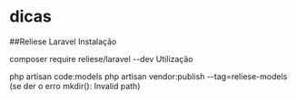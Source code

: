 # dicas

##Reliese Laravel
Instalação

composer require reliese/laravel --dev
Utilização

php artisan code:models
php artisan vendor:publish --tag=reliese-models (se der o erro mkdir(): Invalid path)
